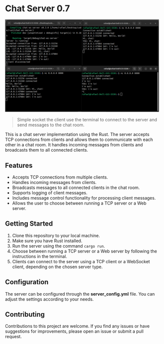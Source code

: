 # Chat Server 0.7


![demo-chat](github/chat-demo.png)
> Simple socket the client use the terminal to connect to the server and send messages to the chat room.

This is a chat server implementation using the Rust. The server accepts TCP connections from clients and allows them to communicate with each other in a chat room. It handles incoming messages from clients and broadcasts them to all connected clients.

## Features

- Accepts TCP connections from multiple clients.
- Handles incoming messages from clients.
- Broadcasts messages to all connected clients in the chat room.
- Supports logging of client messages.
- Includes message control functionality for processing client messages.
- Allows the user to choose between running a TCP server or a Web server.

## Getting Started

1. Clone this repository to your local machine.
2. Make sure you have Rust installed.
3. Run the server using the command `cargo run`.
4. Choose between running a TCP server or a Web server by following the instructions in the terminal.
5. Clients can connect to the server using a TCP client or a WebSocket client, depending on the chosen server type.

## Configuration

The server can be configured through the **server_config.yml** file. You can adjust the settings according to your needs.

## Contributing

Contributions to this project are welcome. If you find any issues or have suggestions for improvements, please open an issue or submit a pull request.
